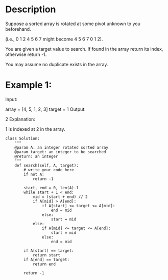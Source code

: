# Description
Suppose a sorted array is rotated at some pivot unknown to you beforehand.

(i.e., 0 1 2 4 5 6 7 might become 4 5 6 7 0 1 2).

You are given a target value to search. If found in the array return its index, otherwise return -1.

You may assume no duplicate exists in the array.

# Example 1:

Input:

array = [4, 5, 1, 2, 3]
target = 1
Output:

2
Explanation:

1 is indexed at 2 in the array.


```
class Solution:
    """
    @param A: an integer rotated sorted array
    @param target: an integer to be searched
    @return: an integer
    """
    def search(self, A, target):
        # write your code here
        if not A:
            return -1

        start, end = 0, len(A)-1
        while start + 1 < end:
            mid = (start + end) // 2
            if A[mid] > A[end]:
                if A[start] <= target <= A[mid]:
                    end = mid
                else:
                    start = mid
            else:
                if A[mid] <= target <= A[end]:
                    start = mid
                else:
                    end = mid

        if A[start] == target:
            return start
        if A[end] == target:
            return end

        return -1

```
